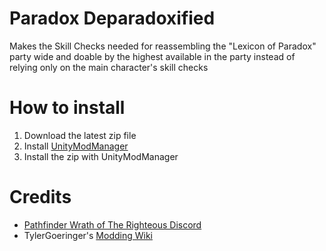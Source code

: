 # Paradox Deparadoxified

Makes the Skill Checks needed for reassembling the "Lexicon of Paradox" party wide and doable by the highest available in the party instead of relying only on the main character's skill checks

# How to install

1. Download the latest zip file
2. Install [UnityModManager](https://www.nexusmods.com/site/mods/21)
3. Install the zip with UnityModManager

# Credits

- [Pathfinder Wrath of The Righteous Discord](https://discord.gg/bQVwsP7cky)
- TylerGoeringer's [Modding Wiki](https://github.com/TylerGoeringer/OwlcatModdingWiki/wiki)